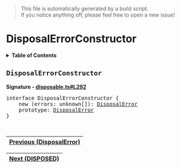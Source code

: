 > This file is automatically generated by a build script.<br>If you notice anything off, please feel free to open a new issue!

# DisposalErrorConstructor

<details><summary><b>Table of Contents</b></summary>

1. [<code>DisposalErrorConstructor</code>](#DisposalErrorConstructor)</details>

## <a name="DisposalErrorConstructor"></a><code>DisposalErrorConstructor</code>

<b>Signature - [disposable.ts#L292](..\/..\/packages\/core\/src\/disposable.ts#L292)</b>

<pre>interface DisposalErrorConstructor {<br>    new (errors: unknown[]): <a href="02-DisposalError.md#DisposalError-Interface">DisposalError</a><br>    prototype: <a href="02-DisposalError.md#DisposalError-Interface">DisposalError</a><br>}</pre><br>

| [Previous \(DisposalError\)](02-DisposalError.md#readme) |
| --- |

<div align="right">

| [Next \(DISPOSED\)](04-DISPOSED.md#readme) |
| --- |
</div>
